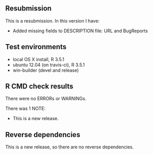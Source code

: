## Resubmission
This is a resubmission. In this version I have:

* Added missing fields to DESCRIPTION file: URL and BugReports

## Test environments
* local OS X install, R 3.5.1
* ubuntu 12.04 (on travis-ci), R 3.5.1
* win-builder (devel and release)

## R CMD check results
There were no ERRORs or WARNINGs.

There was 1 NOTE:

* This is a new release.

## Reverse dependencies
This is a new release, so there are no reverse dependencies.